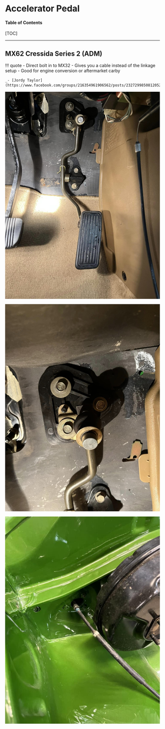 # Accelerator Pedal

#### Table of Contents

[TOC]

---

## MX62 Cressida Series 2 (ADM)

!!! quote
    - Direct bolt in to MX32
    - Gives you a cable instead of the linkage setup
    - Good for engine conversion or aftermarket carby

    _- [Jordy Taylor](https://www.facebook.com/groups/216354961906562/posts/2327299850812052/)_

![MX62 Cressida accelerator pedal in MX32 Cressida](./img/interior-acc-pedal-mx62-1.jpg)

![MX62 Cressida accelerator pedal in MX32 Cressida](./img/interior-acc-pedal-mx62-2.jpg)

![Cable throttle in MX32 Cressida](./img/interior-acc-pedal-mx62-3.jpg)


